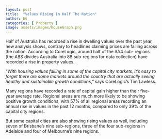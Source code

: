 ```yaml
---
layout: post
title:  "Values Rising In Half The Nation"
author: EG
categories: [ Property ]
image: assets/images/houseGraph.png
---
```

Half of Australia has recorded a rise in dwelling values
over the past year, new analysis shows, contrary to
headlines claiming prices are falling across the nation.
According to CoreLogic, around half of the SA4 sub-
regions (the ABS divides Australia into 88 sub-regions for
data collection) have recorded a rise in property values.

“<i>With housing values falling in some of the capital city
markets, it’s easy to forget there are some markets
around the country that are actually seeing healthy and
sustainable growth conditions</i>,” says CoreLogic’s Tim
Lawless.

Many regions have recorded a rate of capital gain
higher than their five-year average rate. Regional areas
are much more likely to be showing positive growth
conditions, with 57% of all regional areas recording an
annual rise in values in the past 12 months, compared
to only 39% of the capital city regions.

But some capital cities are also showing rising values
as well, including seven of Brisbane’s nine sub-regions,
three of the four sub-regions in Adelaide and four of
Melbourne’s nine regions.
